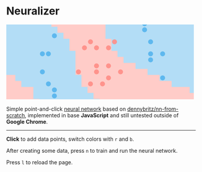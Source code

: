 # Neuralizer

![](cover.png)

Simple point-and-click [neural network](https://en.wikipedia.org/wiki/Artificial_neural_network) based on [dennybritz/nn-from-scratch](https://github.com/dennybritz/nn-from-scratch/blob/master/nn_from_scratch.py), implemented in base **JavaScript** and still untested outside of **Google Chrome**.

---
**Click** to add data points, switch colors with `r` and `b`.

After creating some data, press `n` to train and run the neural network.

Press `l` to reload the page.
